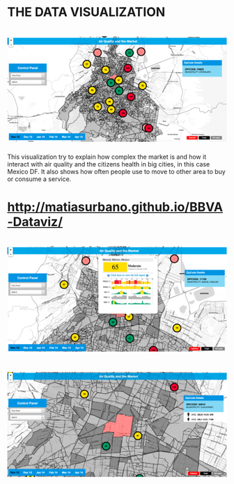 THE DATA VISUALIZATION
=======================

# [![Demo](https://raw.githubusercontent.com/matiasurbano/BBVA-Dataviz/gh-pages/docs/dataviz.png)](http://http://matiasurbano.github.io/BBVA-Dataviz)

This visualization try to explain how complex the market is and how it interact with air quality and the citizens health in big cities, in this case Mexico DF. It also shows how often people use to move to other area to buy or consume a service.

# http://matiasurbano.github.io/BBVA-Dataviz/

# [![Demo](https://raw.githubusercontent.com/matiasurbano/BBVA-Dataviz/gh-pages/docs/2014-12-01_082822.png)](http://http://matiasurbano.github.io/BBVA-Dataviz)

# [![Demo](https://raw.githubusercontent.com/matiasurbano/BBVA-Dataviz/gh-pages/docs/2014-12-01_0828.png)](http://http://matiasurbano.github.io/BBVA-Dataviz)

